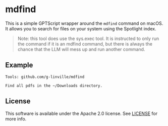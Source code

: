 # mdfind

This is a simple GPTScript wrapper around the `mdfind` command on macOS. It allows you to search for files on your system using the Spotlight index.

> Note: this tool does use the sys.exec tool. It is instructed to only run the command if it is an mdfind command,
> but there is always the chance that the LLM will mess up and run another command.

## Example

```
Tools: github.com/g-linville/mdfind

Find all pdfs in the ~/Downloads directory.
```

## License

This software is available under the Apache 2.0 license. See [LICENSE](LICENSE) for more info.
